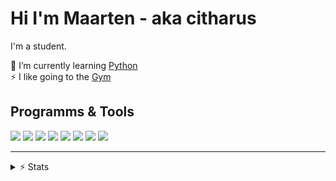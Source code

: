 # Hi I'm Maarten - aka citharus
I'm a student.

🌱 I’m currently learning [Python](https://www.python.org/)  
⚡ I like going to the [Gym](https://en.wikipedia.org/wiki/Gym)

## Programms & Tools
![](https://img.shields.io/static/v1?message=Pycharm&logo=pycharm&labelColor=black&color=3B4252&logoColor=white&label=%20&style=for-the-badge)
![](https://img.shields.io/static/v1?message=Neovim&logo=neovim&labelColor=57A143&color=3B4252&logoColor=black&label=%20&style=for-the-badge)
![](https://img.shields.io/static/v1?message=Linux&logo=linux&labelColor=FCC624&color=3B4252&logoColor=black&label=%20&style=for-the-badge)
![](https://img.shields.io/static/v1?message=Git&logo=git&labelColor=F05032&color=3B4252&logoColor=white&label=%20&style=for-the-badge)
![](https://img.shields.io/static/v1?message=GitHub&logo=github&labelColor=181717&color=3B4252&logoColor=white&label=%20&style=for-the-badge)
![](https://img.shields.io/static/v1?message=Python&logo=python&labelColor=3776AB&color=3B4252&logoColor=white&label=%20&style=for-the-badge)
![](https://img.shields.io/static/v1?message=HTML5&logo=html5&labelColor=E34F26&color=3B4252&logoColor=white&label=%20&style=for-the-badge)
![](https://img.shields.io/static/v1?message=CSS3&logo=css3&labelColor=1572B6&color=3B4252&logoColor=white&label=%20&style=for-the-badge)
<hr>
<details>
  <summary>⚡️ Stats</summary>

  ![citharus](https://github-readme-stats-citharus.vercel.app/api?username=citharus&count_private=true&hide_border=true&show_icons=true&include_all_commits=true&theme=nord)
  ![citharus](https://github-readme-stats-citharus.vercel.app/api/top-langs/?username=citharus&layout=compact&hide_border=true&count_private=true&theme=nord)
</details>
 
[pycharm]: https://www.jetbrains.com/pycharm/
[neovim]: https://neovim.io/
[linux]: https://en.wikipedia.org/wiki/Linux/
[git]: https://git-scm.com/
[python]: https://www.python.org/
[github]: https://github.com/citharus/
[html]: https://developer.mozilla.org/en-US/docs/Web/HTML
[css]: https://developer.mozilla.org/en-US/docs/Web/CSS
